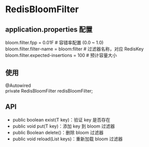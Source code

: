 # RedisBloomFilter

## application.properties 配置
bloom.filter.fpp = 0.01F # 容错率配置 (0.0 ~ 1.0)  
bloom.filter.filter-name = bloom:filter # 过滤器名称，对应 RedisKey
bloom.filter.expected-insertions = 100 # 预计容量大小

## 使用
@Autowired  
private RedisBloomFilter<Integer> redisBloomFilter;

## API
- public boolean exist(T key)：验证 key 是否存在
- public void put(T key)：添加 key 到 bloom 过滤器
- public Boolean delete()：删除 bloom 过滤器
- public void reload(List<T> keys)：重新加载 bloom 过滤器

